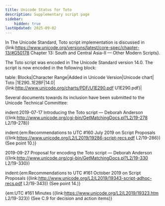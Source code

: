```yaml
---
title: Unicode Status for Toto
description: Supplementary script page
sidebar:
    hidden: true
lastUpdated: 2025-09-02
---
```


In The Unicode Standard, Toto script implementation is discussed in {link:https://www.unicode.org/versions/latest/core-spec/chapter-13/#G50178 Chapter 13: South and Central Asia-II — Other Modern Scripts}.

[comment]: # (end of intro)

[comment]: # (start of blocks)

The Toto script was encoded in The Unicode Standard version 14.0. The script is now encoded in the following block:

table:
Blocks|Character Range|Added in Unicode Version|Unicode chart|
Toto |1E290..1E2BF|14.0|{link:http://www.unicode.org/charts/PDF/U1E290.pdf U1E290.pdf}|

[comment]: # (end of blocks)

[comment]: # (start of chars)



[comment]: # (end of chars)

[comment]: # (start of rest)

Several documents towards its inclusion have been submitted to the Unicode Technical Committee:

indent:2019-07-17 Introducing the Toto script — Deborah Anderson ({link:http://www.unicode.org/cgi-bin/GetMatchingDocs.pl?L2/19-278 L2/19-278})

indent:{em:Recommendations to UTC #160 July 2019 on Script Proposals ({link:https://www.unicode.org/L2/L2019/19286-script-recs.pdf L2/19-286}) (See point 10.)}


2019-09-27 Proposal for encoding the Toto script — Deborah Anderson ({link:http://www.unicode.org/cgi-bin/GetMatchingDocs.pl?L2/19-330 L2/19-330})

indent:{em:Recommendations to UTC #161 October 2019 on Script Proposals ({link:http://www.unicode.org/L2/L2019/19343-script-adhoc-recs.pdf L2/19-343}) (See point 14.)}

{em:UTC #161 Minutes ({link:https://www.unicode.org/L2/L2019/19323.htm L2/19-323}) (See C.9 for decision and action items)}
